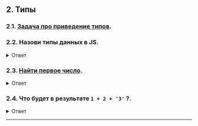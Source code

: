 ## 2. Типы

### 2.1. [Задача про приведение типов](./casting.md).

### 2.2. Назови типы данных в JS.

<details>
<summary>Ответ</summary>

~~Вот они слева направо:~~

- Number;
- BigInt;
- String;
- Boolean;
- null (`typeof null === 'object'`, но это неправда :D);
- undefined;
- Symbol;
- Object;

Насчет `Array`:

- `typeof [] === 'object'`;
- `[] instanceof Object === true`;
- `Array.prototype.__proto__ === Object.prototype`;

Насчет `Function`:

- Если вы выполните `typeof (function() {})` вернется строка `"function"`;
- Но все же функция это не отдельный тип - она как и массив наследуется от объекта (`(function() {}) instanceof Object === true`);

</details>

### 2.3. [Найти первое число](./find-first-number.md).

<details>
<summary>Ответ</summary>

```js
const firstNumber [null, null, undefined, "12asas", "111", 11, 2, 3, 4, 6].find(
  (item) => typeof item === "number"
);
```

Еще часто проверяют так, но в этой задаче это неправильно (из-за приведения типов).

`isNaN` неявно приводит свой аргумент к числу.

В первой итерации цикла `isNaN` пытается привести `"12asas"` к к Number и получает `NaN`.

Идет дальше, пытается привести `null` к к числу **и получает число 0**.

После этого цикл ошибочно считает, что число найдено, хотя на самом деле был найден `null`.

```js
const firstNumber [null, null, undefined, "12asas", "111", 11, 2, 3, 4, 6].find(
  (item) => ["12asas", null, undefined, "111", 11, 2, 3, 4, 6].find(item => !Number.isNaN(item))
);
```

</details>

### 2.4. Что будет в результате `1 + 2 + '3'` ?.

<details>
<summary>Ответ</summary>

`'33'` - сначала сложение чисел (1 + 2 = 3), потом конкатенация со строкой (3 + '3' = '33').

```js
1 + 2 + +"3"; // а тут будет 6, потому что один плюс пойдёт приводить строку '3' к числу :)
```

</details>

---
